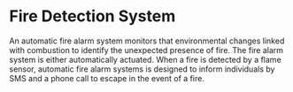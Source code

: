 # Fire Detection System

An automatic fire alarm system monitors that environmental changes linked with combustion to identify the unexpected presence of fire. The fire alarm system is either automatically actuated. When a fire is detected by a flame sensor, automatic fire alarm systems is designed to inform individuals by SMS and a phone call to escape in the event of a fire.
